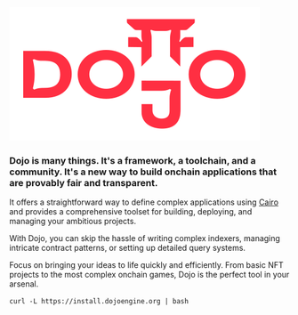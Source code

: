 ![dojo](./dojo-mark-full-dark.svg)

### Dojo is many things. It's a framework, a toolchain, and a community. It's a new way to build onchain applications that are provably fair and transparent.

It offers a straightforward way to define complex applications using [Cairo](https://www.cairo-lang.org/) and provides a comprehensive toolset for building, deploying, and managing your ambitious projects.

With Dojo, you can skip the hassle of writing complex indexers, managing intricate contract patterns, or setting up detailed query systems. 

Focus on bringing your ideas to life quickly and efficiently. From basic NFT projects to the most complex onchain games, Dojo is the perfect tool in your arsenal.


```
curl -L https://install.dojoengine.org | bash
```
